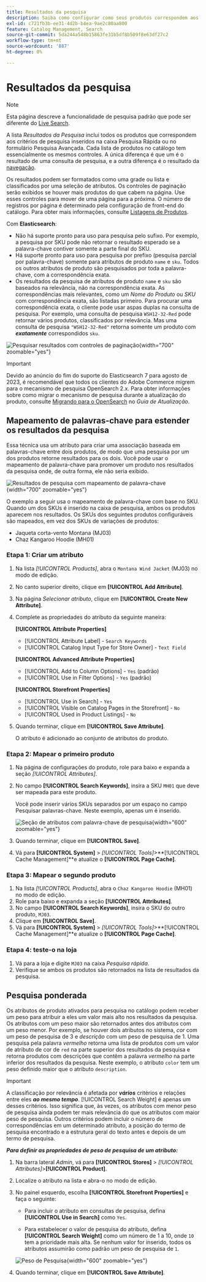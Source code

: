 ```yaml
---
title: Resultados da pesquisa
description: Saiba como configurar como seus produtos correspondem aos critérios de pesquisa inseridos na caixa Pesquisa rápida ou no formulário Pesquisa avançada.
exl-id: c721fb3b-ee31-4d2b-b4ea-9ae2c80aa800
feature: Catalog Management, Search
source-git-commit: 5da244a548b15863fe31b5df8b509f8e63df27c2
workflow-type: tm+mt
source-wordcount: '887'
ht-degree: 0%

---
```


# Resultados da pesquisa

>[!NOTE]
>
>Esta página descreve a funcionalidade de pesquisa padrão que pode ser diferente do [Live Search](https://experienceleague.adobe.com/docs/commerce/live-search/overview.html).

A lista _Resultados da Pesquisa_ inclui todos os produtos que correspondem aos critérios de pesquisa inseridos na caixa Pesquisa Rápida ou no formulário Pesquisa Avançada. Cada lista de produtos no catálogo tem essencialmente os mesmos controles. A única diferença é que um é o resultado de uma consulta de pesquisa, e a outra diferença é o resultado da [navegação](navigation.md).

Os resultados podem ser formatados como uma grade ou lista e classificados por uma seleção de atributos. Os controles de paginação serão exibidos se houver mais produtos do que cabem na página. Use esses controles para mover de uma página para a próxima. O número de registros por página é determinado pela configuração de front-end do catálogo. Para obter mais informações, consulte [Listagens de Produtos](navigation-product-listings.md).

Com **Elasticsearch**:

- Não há suporte pronto para uso para pesquisa pelo sufixo. Por exemplo, a pesquisa por SKU pode não retornar o resultado esperado se a palavra-chave contiver somente a parte final do SKU.
- Há suporte pronto para uso para pesquisa por prefixo (pesquisa parcial por palavra-chave) somente para atributos de produto `name` e `sku`. Todos os outros atributos de produto são pesquisados por toda a palavra-chave, com a correspondência exata.
- Os resultados da pesquisa de atributos de produto `name` e `sku` são baseados na relevância, não na correspondência exata. As correspondências mais relevantes, como um _Nome do Produto_ ou _SKU_ com correspondência exata, são listadas primeiro. Para procurar uma correspondência exata, o cliente pode usar aspas duplas na consulta de pesquisa. Por exemplo, uma consulta de pesquisa `WSH12-32-Red` pode retornar vários produtos, classificados por relevância. Mas uma consulta de pesquisa `"WSH12-32-Red"` retorna somente um produto com **_exatamente_** correspondidos `sku`.

![Pesquisar resultados com controles de paginação](./assets/storefront-search-results-shorts.png){width="700" zoomable="yes"}

>[!IMPORTANT]
>
>Devido ao anúncio do fim do suporte do Elasticsearch 7 para agosto de 2023, é recomendável que todos os clientes do Adobe Commerce migrem para o mecanismo de pesquisa OpenSearch 2.x. Para obter informações sobre como migrar o mecanismo de pesquisa durante a atualização do produto, consulte [Migrando para o OpenSearch](https://experienceleague.adobe.com/docs/commerce-operations/upgrade-guide/prepare/opensearch-migration.html) no _Guia de Atualização_.

## Mapeamento de palavras-chave para estender os resultados da pesquisa

Essa técnica usa um atributo para criar uma associação baseada em palavras-chave entre dois produtos, de modo que uma pesquisa por um dos produtos retorne resultados para os dois. Você pode usar o mapeamento de palavra-chave para promover um produto nos resultados da pesquisa onde, de outra forma, ele não seria exibido.

![Resultados de pesquisa com mapeamento de palavra-chave](./assets/storefront-search-results-extended.png){width="700" zoomable="yes"}

O exemplo a seguir usa o mapeamento de palavra-chave com base no SKU. Quando um dos SKUs é inserido na caixa de pesquisa, ambos os produtos aparecem nos resultados. Os SKUs dos seguintes produtos configuráveis são mapeados, em vez dos SKUs de variações de produtos:

- Jaqueta corta-vento Montana (MJ03)
- Chaz Kangaroo Hoodie (MH01)

### Etapa 1: Criar um atributo

1. Na lista _[!UICONTROL Products]_, abra o `Montana Wind Jacket` (MJ03) no modo de edição.
1. No canto superior direito, clique em **[!UICONTROL Add Attribute]**.
1. Na página _Selecionar atributo_, clique em **[!UICONTROL Create New Attribute]**.
1. Complete as propriedades do atributo da seguinte maneira:

   **[!UICONTROL Attribute Properties]**

   - [!UICONTROL Attribute Label] - `Search Keywords`
   - [!UICONTROL Catalog Input Type for Store Owner] - `Text Field`

   **[!UICONTROL Advanced Attribute Properties]**

   - [!UICONTROL Add to Column Options] - `Yes` (padrão)
   - [!UICONTROL Use in Filter Options] - `Yes` (padrão)

   **[!UICONTROL Storefront Properties]**

   - [!UICONTROL Use in Search] - `Yes`
   - [!UICONTROL Visible on Catalog Pages in the Storefront] - `No`
   - [!UICONTROL Used in Product Listings] - `No`

1. Quando terminar, clique em **[!UICONTROL Save Attribute]**.

   O atributo é adicionado ao conjunto de atributos do produto.

### Etapa 2: Mapear o primeiro produto

1. Na página de configurações do produto, role para baixo e expanda a seção _[!UICONTROL Attributes]_.
1. No campo **[!UICONTROL Search Keywords]**, insira a SKU `MH01` que deve ser mapeada para este produto.

   Você pode inserir vários SKUs separados por um espaço no campo Pesquisar palavras-chave. Neste exemplo, apenas um é inserido.

   ![Seção de atributos com palavra-chave de pesquisa](./assets/search-keywords-attribute.png){width="600" zoomable="yes"}

1. Quando terminar, clique em **[!UICONTROL Save]**.
1. Vá para **[!UICONTROL System]** > _[!UICONTROL Tools]_>**[!UICONTROL Cache Management]**e atualize o **[!UICONTROL Page Cache]**.

### Etapa 3: Mapear o segundo produto

1. Na lista _[!UICONTROL Products]_, abra o `Chaz Kangaroo Hoodie` (MH01) no modo de edição.
1. Role para baixo e expanda a seção **[!UICONTROL Attributes]**.
1. No campo **[!UICONTROL Search Keywords]**, insira o SKU do outro produto, `MJ03`.
1. Clique em **[!UICONTROL Save]**.
1. Vá para **[!UICONTROL System]** > _[!UICONTROL Tools]_>**[!UICONTROL Cache Management]**e atualize o **[!UICONTROL Page Cache]**.

### Etapa 4: teste-o na loja

1. Vá para a loja e digite `MJ03` na caixa _Pesquisa rápida_.
1. Verifique se ambos os produtos são retornados na lista de resultados da pesquisa.

## Pesquisa ponderada

Os atributos de produto ativados para pesquisa no catálogo podem receber um peso para atribuir a eles um valor mais alto nos resultados da pesquisa. Os atributos com um peso maior são retornados antes dos atributos com um peso menor. Por exemplo, se houver dois atributos no sistema, _cor_ com um peso de pesquisa de 3 e _descrição_ com um peso de pesquisa de 1. Uma pesquisa pela palavra _vermelho_ retorna uma lista de produtos com um valor de atributo de cor de `red` na parte superior dos resultados da pesquisa e retorna produtos com descrições que contêm a palavra _vermelho_ na parte inferior dos resultados da pesquisa. Neste exemplo, o atributo `color` tem um peso definido maior que o atributo `description`.

>[!IMPORTANT]
>
>A classificação por relevância é afetada por **_vários_** critérios e relações entre eles **_ao mesmo tempo_**. [!UICONTROL Search Weight] é apenas um desses critérios. Isso significa que, às vezes, os atributos com menor peso de pesquisa ainda podem ter mais relevância do que os atributos com maior peso de pesquisa. Outros critérios podem incluir o número de correspondências em um determinado atributo, a posição do termo de pesquisa encontrado e a estrutura geral do texto antes e depois de um termo de pesquisa.

**_Para definir as propriedades de peso de pesquisa de um atributo:_**

1. Na barra lateral _Admin_, vá para **[!UICONTROL Stores]** > _[!UICONTROL Attributes]_>**[!UICONTROL Product]**.

1. Localize o atributo na lista e abra-o no modo de edição.

1. No painel esquerdo, escolha **[!UICONTROL Storefront Properties]** e faça o seguinte:

   - Para incluir o atributo em consultas de pesquisa, defina **[!UICONTROL Use in Search]** como `Yes`.

   - Para estabelecer o valor de pesquisa do atributo, defina **[!UICONTROL Search Weight]** como um número de 1 a 10, onde `10` tem a prioridade mais alta. Se nenhum valor for inserido, todos os atributos assumirão como padrão um peso de pesquisa de `1`.

   ![Peso de Pesquisa](./assets/search-weight.png){width="600" zoomable="yes"}

1. Quando terminar, clique em **[!UICONTROL Save Attribute]**.
